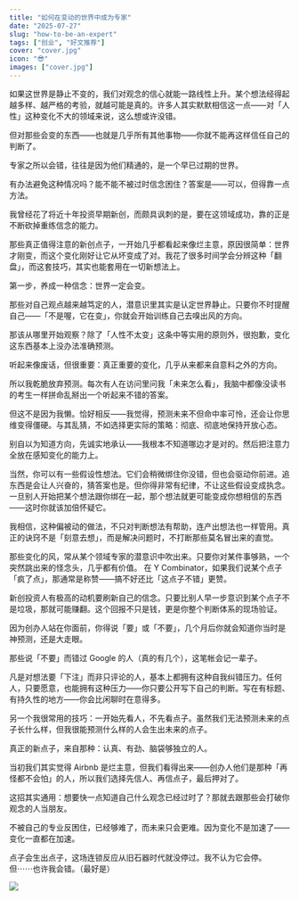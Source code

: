 ```yaml
---
title: "如何在变动的世界中成为专家"
date: "2025-07-27"
slug: "how-to-be-an-expert"
tags: ["创业", "好文推荐"]
cover: "cover.jpg"
icon: "😎"
images: ["cover.jpg"]
---
```

如果这世界是静止不变的，我们对观念的信心就能一路线性上升。某个想法经得起越多样、越严格的考验，就越可能是真的。许多人其实默默相信这一点——对「人性」这种变化不大的领域来说，这么想或许没错。



但对那些会变的东西——也就是几乎所有其他事物——你就不能再这样信任自己的判断了。



专家之所以会错，往往是因为他们精通的，是一个早已过期的世界。



有办法避免这种情况吗？能不能不被过时信念困住？答案是——可以，但得靠一点方法。



我曾经花了将近十年投资早期新创，而颇具讽刺的是，要在这领域成功，靠的正是不断砍掉重练信念的能力。



那些真正值得注意的新创点子，一开始几乎都看起来像烂主意，原因很简单：世界才刚变，而这个变化刚好让它从坏变成了对。我花了很多时间学会分辨这种「翻盘」，而这套技巧，其实也能套用在一切新想法上。



第一步，养成一种信念：世界一定会变。



那些对自己观点越来越笃定的人，潜意识里其实是认定世界静止。只要你不时提醒自己——「不是喔，它在变」，你就会开始训练自己去嗅出风的方向。



那该从哪里开始观察？除了「人性不太变」这条中等实用的原则外，很抱歉，变化这东西基本上没办法准确预测。



听起来像废话，但很重要：真正重要的变化，几乎从来都来自意料之外的方向。



所以我乾脆放弃预测。每次有人在访问里问我「未来怎么看」，我脑中都像没读书的考生一样拼命乱掰出一个听起来不错的答案。



但这不是因为我懒。恰好相反——我觉得，预测未来不但命中率可怜，还会让你思维变得僵硬。与其乱猜，不如选择更实际的策略：彻底、彻底地保持开放心态。



别自以为知道方向，先诚实地承认——我根本不知道哪边才是对的。然后把注意力全放在感知变化的能力上。



当然，你可以有一些假设性想法。它们会稍微绑住你没错，但也会驱动你前进。追东西是会让人兴奋的，猜答案也是。但你得非常有纪律，不让这些假设变成执念。
一旦别人开始把某个想法跟你绑在一起，那个想法就更可能变成你想相信的东西——这时你就该加倍怀疑它。



我相信，这种偏被动的做法，不只对判断想法有帮助，连产出想法也一样管用。真正的诀窍不是「刻意去想」，而是解决问题时，不打断那些莫名冒出来的直觉。



那些变化的风，常从某个领域专家的潜意识中吹出来。只要你对某件事够熟，一个突然跳出来的怪念头，几乎都有价值。
在 Y Combinator，如果我们说某个点子「疯了点」，那通常是称赞——搞不好还比「这点子不错」更赞。



新创投资人有极高的动机要刷新自己的信念。只要比别人早一步意识到某个点子不是垃圾，那就可能赚翻。这个回报不只是钱，更是你整个判断体系的现场验证。



因为创办人站在你面前，你得说「要」或「不要」，几个月后你就会知道你当时是神预测，还是大走眼。



那些说「不要」而错过 Google 的人（真的有几个），这笔帐会记一辈子。



凡是对想法要「下注」而非只评论的人，基本上都拥有这种自我纠错压力。任何人，只要愿意，也能拥有这种压力——你只要公开写下自己的判断。写在有标题、有持久性的地方——你会比闲聊时在意得多。



另一个我很常用的技巧：一开始先看人，不先看点子。虽然我们无法预测未来的点子长什么样，但我很能预测什么样的人会生出未来的点子。



真正的新点子，来自那种：认真、有劲、脑袋够独立的人。



当初我们其实觉得 Airbnb 是烂主意，但我们看得出来——创办人他们是那种「再怪都不会怕」的人，所以我们选择先信人、再信点子，最后押对了。



这招其实通用：想要快一点知道自己什么观念已经过时了？那就去跟那些会打破你观念的人当朋友。



不被自己的专业反困住，已经够难了，而未来只会更难。因为变化不是加速了——变化一直都在加速。



点子会生出点子，这场连锁反应从旧石器时代就没停过。我不认为它会停。
但⋯⋯也许我会错。（最好是）




![](https://prod-files-secure.s3.us-west-2.amazonaws.com/112d0858-5090-4d34-a606-b75eb8d65fd2/46476355-9cf3-4e99-9b7a-3531bc426380/1000202064.png?X-Amz-Algorithm=AWS4-HMAC-SHA256&X-Amz-Content-Sha256=UNSIGNED-PAYLOAD&X-Amz-Credential=ASIAZI2LB466Q3NA65M2%2F20251019%2Fus-west-2%2Fs3%2Faws4_request&X-Amz-Date=20251019T104335Z&X-Amz-Expires=3600&X-Amz-Security-Token=IQoJb3JpZ2luX2VjECcaCXVzLXdlc3QtMiJHMEUCIQDvawp8IVDYC6yo2akzzK8ysmv3%2FtxlU5DcI3fpkGPcaAIgScv7NiZseG0K1Pr52CtzpbvfUGY6kBpAu%2B2chtxISJMqiAQI0P%2F%2F%2F%2F%2F%2F%2F%2F%2F%2FARAAGgw2Mzc0MjMxODM4MDUiDF42QMoiQ4Tp28HauCrcA883ckV0lJrxhYNdyXyj3XFGftuiokhlqxbUVtjSPM6QQfsrU7is6AjOJn1DDuj7Ps2YZxULs1u0qNkMUhgkdfyssd3wjsquHzrrD0mnuuPA8DDn9kvCUxgzKdDnFk1X%2Blz5GfJ2Cgx37dIpKHwq6YnxmOME4jcwTraIBUBGcRFZ2rWzNczTxqG1ZHuZRYuKSNBXHenJEzPBsnyKGGR1kMuucsNX9Co62AJQIQ6XuKoU9Hi5PuWx2bhIMmk5Bno%2B%2BIhpqxAmP9Vk%2FOrwI6gOHkvDA6iY%2BB%2Br2ax3EA8FVz9CAYhizxMdEQ7JlT3qwvxlQGmuys2JDXC%2FNJZq6ahlhJ3EToc6CHem%2FcTM0XXDmE%2Fv1IGFCcRNMwxBDASz6p857UNnv4KghRekUR5PiFAt7cUBS%2FDnB%2BbaXlW3egd1q0tbn6%2B9m%2BHPXTSb9bQBDR%2BE017115gtKiv5om5rzUQ24xTuoiDl97tOCaYLCZfbJSfNSzd%2FuPfrIjZon40c%2BoayOgcH9S%2BzweUgKEScSeYbsAHWZo3E6fTVS00pbkRfHrsbk6BQTlTx%2FI1xCEeSZPnBjofhC2WfEMurPGk7FfUjxyCTv%2B8Jp5YouUGAmcn0iM3f88viL9x36RaBSJ0OMKCT0scGOqUB73plbL62N%2F141hT4ZSPICspo8h4H6lIv8K0poq5UC8mIRT9aX0LndmRrOwTS%2FG6iuBjiaBcRKG8GwhAIk%2BHJnK7gk319xIOYRBtGd%2BngZvBqQK7yhWEb86KSS66ym%2FsBAIVs%2BWQS8ANw2e1J3X%2BsPPv5dVM9CjGPtWkxp8xUQMiv4gDLw7sgAUflqumViK2GR0v5DeYszMZcEEhZjkAFi%2BLdxJb2&X-Amz-Signature=3067b7c146e64dee093eecaaf86a9e43f4ae12ff5eacc2aba3b1f6286011177a&X-Amz-SignedHeaders=host&x-amz-checksum-mode=ENABLED&x-id=GetObject)

